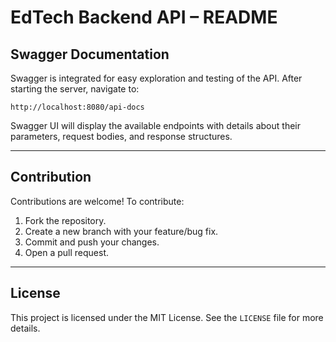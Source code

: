 # **EdTech Backend API – README**  

## **Swagger Documentation**
Swagger is integrated for easy exploration and testing of the API. After starting the server, navigate to:

```
http://localhost:8080/api-docs
```

Swagger UI will display the available endpoints with details about their parameters, request bodies, and response structures.

---

## **Contribution**
Contributions are welcome! To contribute:

1. Fork the repository.
2. Create a new branch with your feature/bug fix.
3. Commit and push your changes.
4. Open a pull request.

---

## **License**
This project is licensed under the MIT License. See the `LICENSE` file for more details.
